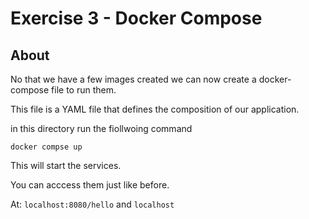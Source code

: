 # Exercise 3 - Docker Compose

## About

No that we have a few images created we can now create a docker-compose file to run them.

This file is a YAML file that defines the composition of our application.

in this directory run the fiollwoing command 

`docker compse up`

This will start the services.

You can acccess them just like before.

At:
`localhost:8080/hello`
and
`localhost`